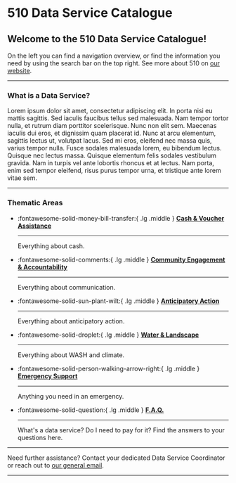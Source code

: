 # 510 Data Service Catalogue


<!-- markdownlint-disable-next-line no-trailing-punctuation -->
## Welcome to the 510 Data Service Catalogue!

On the left you can find a navigation overview, or find the information you need by using the search bar on the top right.
See more about 510 on [our website](https://510.global/).


---

### What is a Data Service?

Lorem ipsum dolor sit amet, consectetur adipiscing elit. In porta nisi eu mattis sagittis. Sed iaculis faucibus tellus sed malesuada. Nam tempor tortor nulla, et rutrum diam porttitor scelerisque. Nunc non elit sem. Maecenas iaculis dui eros, et dignissim quam placerat id. Nunc at arcu elementum, sagittis lectus ut, volutpat lacus. Sed mi eros, eleifend nec massa quis, varius tempor nulla. Fusce sodales malesuada lorem, eu bibendum lectus. Quisque nec lectus massa. Quisque elementum felis sodales vestibulum gravida. Nam in turpis vel ante lobortis rhoncus et at lectus. Nam porta, enim sed tempor eleifend, risus purus tempor urna, et tristique ante lorem vitae sem.

---

### Thematic Areas

<!-- markdownlint-disable -->
<div class="grid cards" markdown>

-   :fontawesome-solid-money-bill-transfer:{ .lg .middle } [__Cash & Voucher Assistance__](./cva/index.md)

    ---

    Everything about cash.


-   :fontawesome-solid-comments:{ .lg .middle } [__Community Engagement & Accountability__](./cea/index.md)

    ---

    Everything about communication.


-   :fontawesome-solid-sun-plant-wilt:{ .lg .middle } [__Anticipatory Action__](./aa/index.md)

    ---

    Everything about anticipatory action.


-   :fontawesome-solid-droplet:{ .lg .middle } [__Water & Landscape__](./wl/index.md)

    ---

    Everything about WASH and climate.


-   :fontawesome-solid-person-walking-arrow-right:{ .lg .middle } [__Emergency Support__](./es/index.md)

    ---

    Anything you need in an emergency.


-   :fontawesome-solid-question:{ .lg .middle } [__F.A.Q.__](./faq/index.md)

    ---

    What's a data service? Do I need to pay for it? Find the answers to your questions here.

</div>

<!-- markdownlint-enable -->


---

Need further assistance? Contact your dedicated Data Service Coordinator
or reach out to [our general email](mailto:support@510.global).

---
